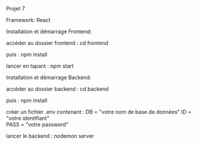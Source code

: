 Projet 7 

Framework: React


Installation et démarrage Frontend:

accéder au dossier frontend : cd frontend 

puis                        : npm install

lancer en tapant            : npm start


Installation et démarrage Backend:

accéder au dossier backend : cd backend

puis                       : npm install

créer un fichier .env contenant :
    DB = "votre nom de base de données" 
    ID = "votre identifiant"  
    PASS = "votre password"
    
lancer le backend          : nodemon server 
